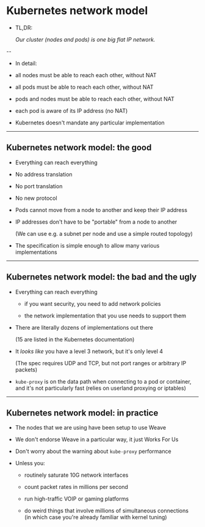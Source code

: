 # Kubernetes network model

- TL,DR:

  *Our cluster (nodes and pods) is one big flat IP network.*

--

- In detail:

 - all nodes must be able to reach each other, without NAT

 - all pods must be able to reach each other, without NAT

 - pods and nodes must be able to reach each other, without NAT

 - each pod is aware of its IP address (no NAT)

- Kubernetes doesn't mandate any particular implementation

---

## Kubernetes network model: the good

- Everything can reach everything

- No address translation

- No port translation

- No new protocol

- Pods cannot move from a node to another and keep their IP address

- IP addresses don't have to be "portable" from a node to another

  (We can use e.g. a subnet per node and use a simple routed topology)

- The specification is simple enough to allow many various implementations

---

## Kubernetes network model: the bad and the ugly

- Everything can reach everything

  - if you want security, you need to add network policies

  - the network implementation that you use needs to support them

- There are literally dozens of implementations out there

  (15 are listed in the Kubernetes documentation)

- It *looks like* you have a level 3 network, but it's only level 4

  (The spec requires UDP and TCP, but not port ranges or arbitrary IP packets)

- `kube-proxy` is on the data path when connecting to a pod or container,
  <br/>and it's not particularly fast (relies on userland proxying or iptables)

---

## Kubernetes network model: in practice

- The nodes that we are using have been setup to use Weave

- We don't endorse Weave in a particular way, it just Works For Us

- Don't worry about the warning about `kube-proxy` performance

- Unless you:

  - routinely saturate 10G network interfaces

  - count packet rates in millions per second

  - run high-traffic VOIP or gaming platforms

  - do weird things that involve millions of simultaneous connections
    <br/>(in which case you're already familiar with kernel tuning)
